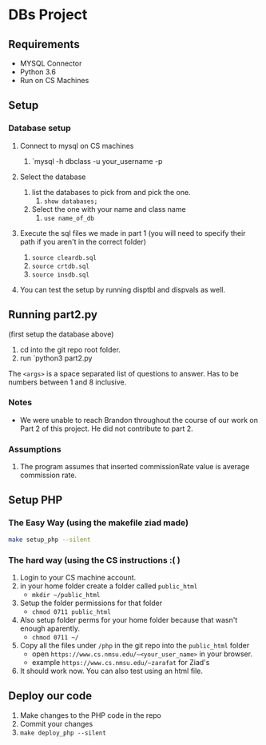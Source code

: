 # DBs Project

## Requirements

- MYSQL Connector
- Python 3.6
- Run on CS Machines

## Setup

### Database setup

1. Connect to mysql on CS machines
   1. `mysql -h dbclass -u your_username -p
2. Select the database
   1. list the databases to pick from and pick the one.
      1. `show databases;`
   2. Select the one with your name and class name
      1. `use name_of_db`
3. Execute the sql files we made in part 1 (you will need to specify their path if you aren't in the correct folder)
   1. `source cleardb.sql`
   2. `source crtdb.sql`
   3. `source insdb.sql`

4. You can test the setup by running disptbl and dispvals as well.

## Running part2.py

(first setup the database above)

1. cd into the git repo root folder. 
2. run `python3 part2.py <args>

The `<args>` is a space separated list of questions to answer. Has to be numbers between 1 and 8 inclusive.

### Notes

* We were unable to reach Brandon throughout the course of our work on Part 2 of this project. He did not contribute to part 2.


### Assumptions

1. The program assumes that inserted commissionRate value is average commission rate.


## Setup PHP

### The Easy Way (using the makefile ziad made)
```bash
make setup_php --silent
```

### The hard way (using the CS instructions :( )

1. Login to your CS machine account. 
2. in your home folder create a folder called `public_html`
	- `mkdir ~/public_html`
3. Setup the folder permissions for that folder
	- `chmod 0711 public_html`
4. Also setup folder perms for your home folder because that wasn't enough aparently.
	- `chmod 0711 ~/`
5. Copy all the files under `/php` in the git repo into the `public_html` folder 
	- open `https://www.cs.nmsu.edu/~<your_user_name>` in your browser.
	- example `https://www.cs.nmsu.edu/~zarafat` for Ziad's
6. It should work now. You can also test using an html file. 


## Deploy our code
1. Make changes to the PHP code in the repo
2. Commit your changes
3. `make deploy_php --silent`

